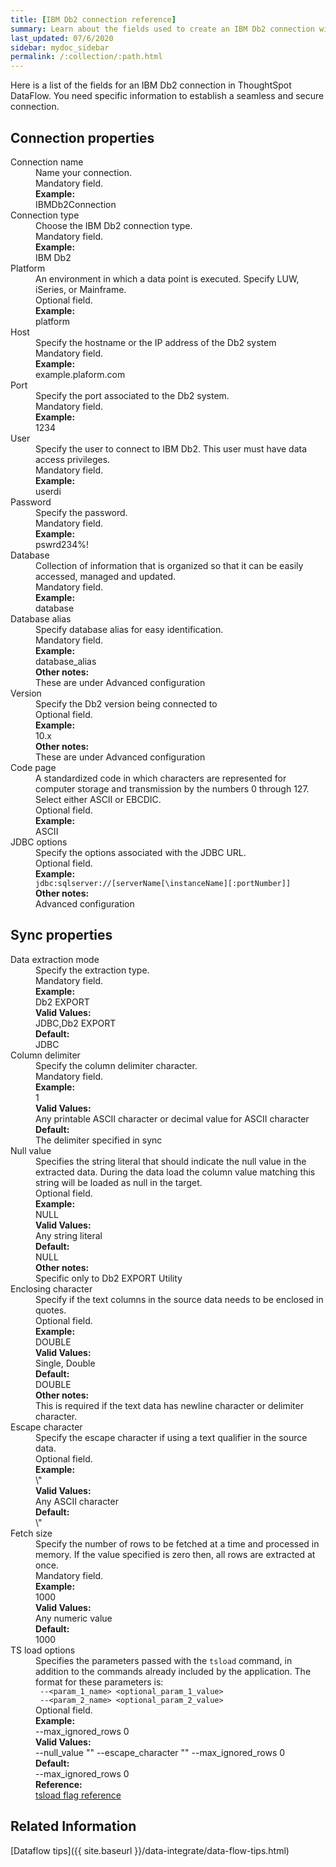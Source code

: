 ```yaml
---
title: [IBM Db2 connection reference]
summary: Learn about the fields used to create an IBM Db2 connection with ThoughtSpot DataFlow.
last_updated: 07/6/2020
sidebar: mydoc_sidebar
permalink: /:collection/:path.html
---
```


Here is a list of the fields for an IBM Db2 connection in ThoughtSpot DataFlow. You need specific information to establish a seamless and secure connection.

## Connection properties

<dl id="dataflow-ibm-db2-connection-properties">
<dlentry id="dataflow-ibm-db2-conn-connection-name"><dt>Connection name</dt><dd id="connection-name-description">Name your connection.</dd><dd id="connection-name-required">Mandatory field.</dd><dd id="connection-name-example"><strong>Example:</strong><br/>IBMDb2Connection</dd></dlentry>
<dlentry id="dataflow-ibm-db2-conn-connection-type"><dt>Connection type</dt><dd id="connection-type-description">Choose the IBM Db2 connection type.</dd><dd id="connection-type-required">Mandatory field.</dd><dd id="connection-type-example"><strong>Example:</strong><br/>IBM Db2</dd></dlentry>
<dlentry id="dataflow-ibm-db2-conn-platform"><dt>Platform</dt><dd id="platform-description">An environment in which a data point is executed. Specify LUW, iSeries, or Mainframe.</dd><dd id="platform-required">Optional field.</dd><dd id="platform-example"><strong>Example:</strong><br/>platform</dd></dlentry>
<dlentry id="dataflow-ibm-db2-conn-host"><dt>Host</dt><dd id="host-description">Specify the hostname or the IP address of the Db2 system</dd><dd id="host-required">Mandatory field.</dd><dd id="host-example"><strong>Example:</strong><br/>example.plaform.com</dd></dlentry>
<dlentry id="dataflow-ibm-db2-conn-port"><dt>Port</dt><dd id="port-description">Specify the port associated to the Db2 system.</dd><dd id="port-required">Mandatory field.</dd><dd id="port-example"><strong>Example:</strong><br/>1234</dd></dlentry>
<dlentry id="dataflow-ibm-db2-conn-user"><dt>User</dt><dd id="user-description">Specify the user to connect to IBM Db2. This user must have data access privileges.</dd><dd id="user-required">Mandatory field.</dd><dd id="user-example"><strong>Example:</strong><br/>userdi</dd></dlentry>
<dlentry id="dataflow-ibm-db2-conn-password"><dt>Password</dt><dd id="password-description">Specify the password.</dd><dd id="password-required">Mandatory field.</dd><dd id="password-example"><strong>Example:</strong><br/>pswrd234%!</dd></dlentry>
<dlentry id="dataflow-ibm-db2-conn-database"><dt>Database</dt><dd id="database-description">Collection of information that is organized so that it can be easily accessed, managed and updated.</dd><dd id="database-required">Mandatory field.</dd><dd id="database-example"><strong>Example:</strong><br/>database</dd></dlentry>
<dlentry id="dataflow-ibm-db2-conn-database-alias"><dt>Database alias</dt><dd id="database-alias-description">Specify database alias for easy identification.</dd><dd id="database-alias-required">Mandatory field.</dd><dd id="database-alias-example"><strong>Example:</strong><br/>database_alias</dd><dd id="database-alias-other"><strong>Other notes:</strong><br/>These are under Advanced configuration</dd></dlentry>
<dlentry id="dataflow-ibm-db2-sync-version"><dt>Version</dt><dd id="version-description">Specify the Db2 version being connected to</dd><dd id="version-required">Optional field.</dd><dd id="version-example"><strong>Example:</strong><br/>10.x</dd><dd id="version-other"><strong>Other notes:</strong><br/>These are under Advanced configuration</dd></dlentry>
<dlentry id="dataflow-ibm-db2-sync-code-page"><dt>Code page</dt><dd id="code-page-description">A standardized code in which characters are represented for computer storage and transmission by the numbers 0 through 127. Select either ASCII or EBCDIC.</dd><dd id="code-page-required">Optional field.</dd><dd id="code-page-example"><strong>Example:</strong><br/>ASCII</dd></dlentry>
<dlentry id="dataflow-ibm-db2-conn-jdbc-options"><dt>JDBC options</dt><dd id="jdbc-options-description">Specify the options associated with the JDBC URL.</dd><dd id="jdbc-options-required">Optional field.</dd><dd id="jdbc-options-example"><strong>Example:</strong><br/><code>jdbc:sqlserver://[serverName[\instanceName][:portNumber]]</code></dd><dd id="jdbc-options-other"><strong>Other notes:</strong><br/>Advanced configuration</dd></dlentry>

</dl>


## Sync properties

<dl id="dataflow-ibm-db2-sync-properties">
<dlentry id="dataflow-ibm-db2-sync-data-extraction-mode"><dt>Data extraction mode</dt><dd id="data-extraction-mode-description">Specify the extraction type.</dd><dd id="data-extraction-mode-required">Mandatory field.</dd><dd id="data-extraction-mode-example"><strong>Example:</strong><br/>Db2 EXPORT</dd><dd id="data-extraction-mode-valid-values"><strong>Valid Values:</strong><br/>JDBC,Db2 EXPORT</dd><dd id="data-extraction-mode-default"><strong>Default:</strong><br/>JDBC</dd></dlentry>
<dlentry id="dataflow-ibm-db2-sync-column-delimiter"><dt>Column delimiter</dt><dd id="column-delimiter-description">Specify the column delimiter character.</dd><dd id="column-delimiter-required">Mandatory field.</dd><dd id="column-delimiter-example"><strong>Example:</strong><br/>1</dd><dd id="column-delimiter-valid-values"><strong>Valid Values:</strong><br/>Any printable ASCII character or decimal value for ASCII character</dd><dd id="column-delimiter-default"><strong>Default:</strong><br/>The delimiter specified in sync</dd></dlentry>
<dlentry id="dataflow-ibm-db2-sync-null-value"><dt>Null value</dt><dd id="null-value-description">Specifies the string literal that should indicate the null value in the extracted data. During the data load the column value matching this string will be loaded as null in the target.</dd><dd id="null-value-required">Optional field.</dd><dd id="null-value-example"><strong>Example:</strong><br/>NULL</dd><dd id="null-value-valid-values"><strong>Valid Values:</strong><br/>Any string literal</dd><dd id="null-value-default"><strong>Default:</strong><br/>NULL</dd><dd id="null-value-other"><strong>Other notes:</strong><br/>Specific only to Db2 EXPORT Utility</dd></dlentry>
<dlentry id="dataflow-ibm-db2-sync-enclosing-character"><dt>Enclosing character</dt><dd id="enclosing-character-description">Specify if the text columns in the source data needs to be enclosed in quotes.</dd><dd id="enclosing-character-required">Optional field.</dd><dd id="enclosing-character-example"><strong>Example:</strong><br/>DOUBLE</dd><dd id="enclosing-character-valid-values"><strong>Valid Values:</strong><br/>Single, Double</dd><dd id="enclosing-character-default"><strong>Default:</strong><br/>DOUBLE</dd><dd id="enclosing-character-other"><strong>Other notes:</strong><br/>This is required if the text data has newline character or delimiter character.</dd></dlentry>
<dlentry id="dataflow-ibm-db2-sync-escape-character"><dt>Escape character</dt><dd id="escape-character-description">Specify the escape character if using a text qualifier in the source data.</dd><dd id="escape-character-required">Optional field.</dd><dd id="escape-character-example"><strong>Example:</strong><br/>\"</dd><dd id="escape-character-valid-values"><strong>Valid Values:</strong><br/>Any ASCII character</dd><dd id="escape-character-default"><strong>Default:</strong><br/>\"</dd></dlentry>
<dlentry id="dataflow-ibm-db2-sync-fetch-size"><dt>Fetch size</dt><dd id="fetch-size-description">Specify the number of rows to be fetched at a time and processed in memory. If the value specified is zero then, all rows are extracted at once.</dd><dd id="fetch-size-required">Mandatory field.</dd><dd id="fetch-size-example"><strong>Example:</strong><br/>1000</dd><dd id="fetch-size-valid-values"><strong>Valid Values:</strong><br/>Any numeric value</dd><dd id="fetch-size-default"><strong>Default:</strong><br/>1000</dd></dlentry>
<dlentry id="dataflow-ibm-db2-sync-ts-load-options"><dt>TS load options</dt><dd id="ts-load-options-description">Specifies the parameters passed with the <code>tsload</code> command, in addition to the commands already included by the application. The format for these parameters is:<br/><code> --&lt;param_1_name&gt; &lt;optional_param_1_value&gt;</code><br/><code> --&lt;param_2_name&gt; &lt;optional_param_2_value&gt;</code></dd><dd id="ts-load-options-required">Optional field.</dd><dd id="ts-load-options-example"><strong>Example:</strong><br/>--max_ignored_rows 0</dd><dd id="ts-load-options-valid-values"><strong>Valid Values:</strong><br/>--null_value ""
 --escape_character ""
--max_ignored_rows 0</dd><dd id="ts-load-options-default"><strong>Default:</strong><br/>--max_ignored_rows 0</dd><dd id="reference"><strong>Reference:</strong><br/><a href="{{ site.baseurl }}/reference/data-importer-ref.html">tsload flag reference</a></dd></dlentry>
</dl>

## Related Information

[Dataflow tips]({{ site.baseurl }}/data-integrate/data-flow-tips.html)
